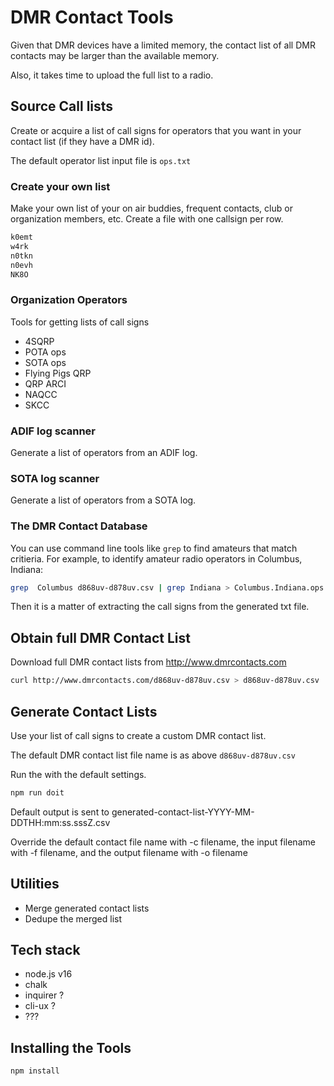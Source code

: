 # DMR Contact Tools

Given that DMR devices have a limited memory, the contact list of all DMR contacts may be larger than the available memory.

Also, it takes time to upload the full list to a radio.

## Source Call lists

Create or acquire a list of call signs for operators that you want in your contact list (if they have a DMR id).

The default operator list input file is `ops.txt`

### Create your own list

Make your own list of your on air buddies, frequent contacts, club or organization members, etc.  Create a file with one callsign per row.

```txt
k0emt
w4rk
n0tkn
n0evh
NK8O
```

### Organization Operators

Tools for getting lists of call signs

- 4SQRP
- POTA ops
- SOTA ops
- Flying Pigs QRP
- QRP ARCI
- NAQCC
- SKCC

### ADIF log scanner

Generate a list of operators from an ADIF log.

### SOTA log scanner

Generate a list of operators from a SOTA log.

### The DMR Contact Database

You can use command line tools like `grep` to find amateurs that match critieria.  For example, to identify amateur radio operators in Columbus, Indiana:

```sh
grep  Columbus d868uv-d878uv.csv | grep Indiana > Columbus.Indiana.ops.txt
```

Then it is a matter of extracting the call signs from the generated txt file.

## Obtain full DMR Contact List

Download full DMR contact lists from <http://www.dmrcontacts.com>

```sh
curl http://www.dmrcontacts.com/d868uv-d878uv.csv > d868uv-d878uv.csv
```

## Generate Contact Lists

Use your list of call signs to create a custom DMR contact list.

The default DMR contact list file name is as above `d868uv-d878uv.csv`

Run the with the default settings.

```sh
npm run doit
```

Default output is sent to generated-contact-list-YYYY-MM-DDTHH:mm:ss.sssZ.csv

Override the default contact file name with -c filename, the input filename with -f filename, and the output filename with -o filename

## Utilities

- Merge generated contact lists
- Dedupe the merged list

## Tech stack

- node.js v16
- chalk
- inquirer ?
- cli-ux ?
- ???

## Installing the Tools

```sh
npm install
```
